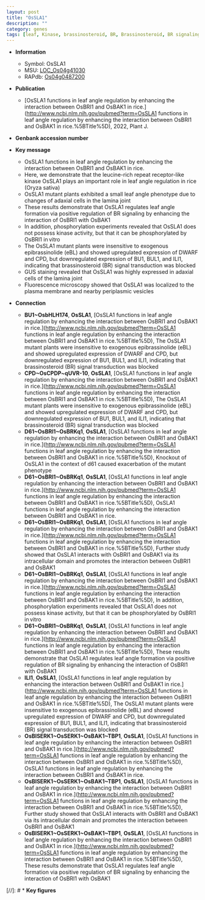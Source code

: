 ```yaml
---
layout: post
title: "OsSLA1"
description: ""
category: genes
tags: [leaf, Kinase, brassinosteroid, BR, Brassinosteroid, BR signaling, lamina, kinase, dwarf, signal transduction, plasma membrane, leaf angle,  BR , lamina joint]
---
```


* **Information**  
    + Symbol: OsSLA1  
    + MSU: [LOC_Os04g41030](http://rice.uga.edu/cgi-bin/ORF_infopage.cgi?orf=LOC_Os04g41030)  
    + RAPdb: [Os04g0487200](http://rapdb.dna.affrc.go.jp/viewer/gbrowse_details/irgsp1?name=Os04g0487200)  

* **Publication**  
    + [OsSLA1 functions in leaf angle regulation by enhancing the interaction between OsBRI1 and OsBAK1 in rice.](http://www.ncbi.nlm.nih.gov/pubmed?term=OsSLA1 functions in leaf angle regulation by enhancing the interaction between OsBRI1 and OsBAK1 in rice.%5BTitle%5D), 2022, Plant J.

* **Genbank accession number**  

* **Key message**  
    + OsSLA1 functions in leaf angle regulation by enhancing the interaction between OsBRI1 and OsBAK1 in rice.
    + Here, we demonstrate that the leucine-rich repeat receptor-like kinase OsSLA1 plays an important role in leaf angle regulation in rice (Oryza sativa)
    + OsSLA1 mutant plants exhibited a small leaf angle phenotype due to changes of adaxial cells in the lamina joint
    + These results demonstrate that OsSLA1 regulates leaf angle formation via positive regulation of BR signaling by enhancing the interaction of OsBRI1 with OsBAK1
    + In addition, phosphorylation experiments revealed that OsSLA1 does not possess kinase activity, but that it can be phosphorylated by OsBRI1 in vitro
    + The OsSLA1 mutant plants were insensitive to exogenous epibrassinolide (eBL) and showed upregulated expression of DWARF and CPD, but downregulated expression of BU1, BUL1, and ILI1, indicating that brassinosteroid (BR) signal transduction was blocked
    + GUS staining revealed that OsSLA1 was highly expressed in adaxial cells of the lamina joint
    + Fluorescence microscopy showed that OsSLA1 was localized to the plasma membrane and nearby periplasmic vesicles

* **Connection**  
    + __BU1~OsbHLH174__, __OsSLA1__, [OsSLA1 functions in leaf angle regulation by enhancing the interaction between OsBRI1 and OsBAK1 in rice.](http://www.ncbi.nlm.nih.gov/pubmed?term=OsSLA1 functions in leaf angle regulation by enhancing the interaction between OsBRI1 and OsBAK1 in rice.%5BTitle%5D),  The OsSLA1 mutant plants were insensitive to exogenous epibrassinolide (eBL) and showed upregulated expression of DWARF and CPD, but downregulated expression of BU1, BUL1, and ILI1, indicating that brassinosteroid (BR) signal transduction was blocked
    + __CPD~OsCPDP~qUVR-10__, __OsSLA1__, [OsSLA1 functions in leaf angle regulation by enhancing the interaction between OsBRI1 and OsBAK1 in rice.](http://www.ncbi.nlm.nih.gov/pubmed?term=OsSLA1 functions in leaf angle regulation by enhancing the interaction between OsBRI1 and OsBAK1 in rice.%5BTitle%5D),  The OsSLA1 mutant plants were insensitive to exogenous epibrassinolide (eBL) and showed upregulated expression of DWARF and CPD, but downregulated expression of BU1, BUL1, and ILI1, indicating that brassinosteroid (BR) signal transduction was blocked
    + __D61~OsBRI1~OsBRKq1__, __OsSLA1__, [OsSLA1 functions in leaf angle regulation by enhancing the interaction between OsBRI1 and OsBAK1 in rice.](http://www.ncbi.nlm.nih.gov/pubmed?term=OsSLA1 functions in leaf angle regulation by enhancing the interaction between OsBRI1 and OsBAK1 in rice.%5BTitle%5D),  Knockout of OsSLA1 in the context of d61 caused exacerbation of the mutant phenotype
    + __D61~OsBRI1~OsBRKq1__, __OsSLA1__, [OsSLA1 functions in leaf angle regulation by enhancing the interaction between OsBRI1 and OsBAK1 in rice.](http://www.ncbi.nlm.nih.gov/pubmed?term=OsSLA1 functions in leaf angle regulation by enhancing the interaction between OsBRI1 and OsBAK1 in rice.%5BTitle%5D), OsSLA1 functions in leaf angle regulation by enhancing the interaction between OsBRI1 and OsBAK1 in rice.
    + __D61~OsBRI1~OsBRKq1__, __OsSLA1__, [OsSLA1 functions in leaf angle regulation by enhancing the interaction between OsBRI1 and OsBAK1 in rice.](http://www.ncbi.nlm.nih.gov/pubmed?term=OsSLA1 functions in leaf angle regulation by enhancing the interaction between OsBRI1 and OsBAK1 in rice.%5BTitle%5D),  Further study showed that OsSLA1 interacts with OsBRI1 and OsBAK1 via its intracellular domain and promotes the interaction between OsBRI1 and OsBAK1
    + __D61~OsBRI1~OsBRKq1__, __OsSLA1__, [OsSLA1 functions in leaf angle regulation by enhancing the interaction between OsBRI1 and OsBAK1 in rice.](http://www.ncbi.nlm.nih.gov/pubmed?term=OsSLA1 functions in leaf angle regulation by enhancing the interaction between OsBRI1 and OsBAK1 in rice.%5BTitle%5D),  In addition, phosphorylation experiments revealed that OsSLA1 does not possess kinase activity, but that it can be phosphorylated by OsBRI1 in vitro
    + __D61~OsBRI1~OsBRKq1__, __OsSLA1__, [OsSLA1 functions in leaf angle regulation by enhancing the interaction between OsBRI1 and OsBAK1 in rice.](http://www.ncbi.nlm.nih.gov/pubmed?term=OsSLA1 functions in leaf angle regulation by enhancing the interaction between OsBRI1 and OsBAK1 in rice.%5BTitle%5D),  These results demonstrate that OsSLA1 regulates leaf angle formation via positive regulation of BR signaling by enhancing the interaction of OsBRI1 with OsBAK1
    + __ILI1__, __OsSLA1__, [OsSLA1 functions in leaf angle regulation by enhancing the interaction between OsBRI1 and OsBAK1 in rice.](http://www.ncbi.nlm.nih.gov/pubmed?term=OsSLA1 functions in leaf angle regulation by enhancing the interaction between OsBRI1 and OsBAK1 in rice.%5BTitle%5D),  The OsSLA1 mutant plants were insensitive to exogenous epibrassinolide (eBL) and showed upregulated expression of DWARF and CPD, but downregulated expression of BU1, BUL1, and ILI1, indicating that brassinosteroid (BR) signal transduction was blocked
    + __OsBISERK1~OsSERK1~OsBAK1~TBP1__, __OsSLA1__, [OsSLA1 functions in leaf angle regulation by enhancing the interaction between OsBRI1 and OsBAK1 in rice.](http://www.ncbi.nlm.nih.gov/pubmed?term=OsSLA1 functions in leaf angle regulation by enhancing the interaction between OsBRI1 and OsBAK1 in rice.%5BTitle%5D), OsSLA1 functions in leaf angle regulation by enhancing the interaction between OsBRI1 and OsBAK1 in rice.
    + __OsBISERK1~OsSERK1~OsBAK1~TBP1__, __OsSLA1__, [OsSLA1 functions in leaf angle regulation by enhancing the interaction between OsBRI1 and OsBAK1 in rice.](http://www.ncbi.nlm.nih.gov/pubmed?term=OsSLA1 functions in leaf angle regulation by enhancing the interaction between OsBRI1 and OsBAK1 in rice.%5BTitle%5D),  Further study showed that OsSLA1 interacts with OsBRI1 and OsBAK1 via its intracellular domain and promotes the interaction between OsBRI1 and OsBAK1
    + __OsBISERK1~OsSERK1~OsBAK1~TBP1__, __OsSLA1__, [OsSLA1 functions in leaf angle regulation by enhancing the interaction between OsBRI1 and OsBAK1 in rice.](http://www.ncbi.nlm.nih.gov/pubmed?term=OsSLA1 functions in leaf angle regulation by enhancing the interaction between OsBRI1 and OsBAK1 in rice.%5BTitle%5D),  These results demonstrate that OsSLA1 regulates leaf angle formation via positive regulation of BR signaling by enhancing the interaction of OsBRI1 with OsBAK1

[//]: # * **Key figures**  


